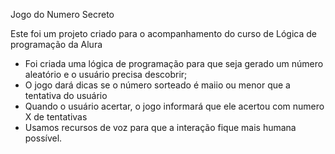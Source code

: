 Jogo do Numero Secreto

Este foi um projeto criado para o acompanhamento do curso de Lógica de programação da Alura

- Foi criada uma lógica de programação para que seja gerado um número aleatório e o usuário precisa descobrir;
- O jogo dará dicas se o número sorteado é maiio ou menor que a tentativa do usuário
- Quando o usuário acertar, o jogo informará que ele acertou com numero X de tentativas
- Usamos recursos de voz para que a interação fique mais humana possível.
